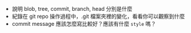 - 說明 blob, tree, commit, branch, head 分別是什麼
- 紀錄在 git repo 操作過程中，.git 檔案夾裡的變化，看看你可以觀察到什麼
- commit message 應該怎麼寫比較好？應該有什麼 `style` 嗎？
